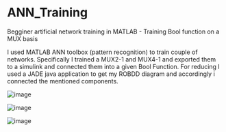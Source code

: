 # ANN_Training
Begginer artificial network training in MATLAB - Training Bool function on a MUX basis

I used MATLAB ANN toolbox (pattern recognition) to train couple of networks. Specifically I trained a MUX2-1 and MUX4-1 and exported them to a simulink and connected them into a given Bool Function.
For reducing I used a JADE java application to get my ROBDD diagram and accordingly i connected the mentioned components.

![image](https://github.com/petarstamenkovic/ANN_Training/assets/113508828/0d3aa724-6a12-4f56-a8f4-3430696e8769)

![image](https://github.com/petarstamenkovic/ANN_Training/assets/113508828/374fff1f-a613-48ba-aa46-c3ce247c5450)

![image](https://github.com/petarstamenkovic/ANN_Training/assets/113508828/29b9749e-d68c-4d3b-a9a6-50b836a01aa5)




